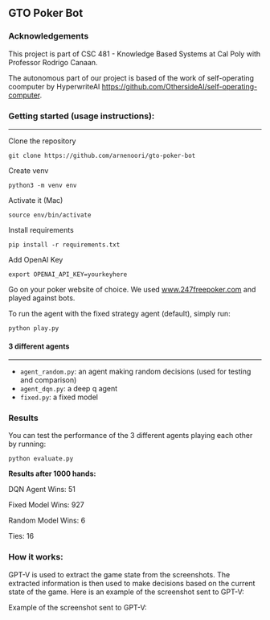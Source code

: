 ## GTO Poker Bot

<!-- 
Acknowledges that this is a project in CSC 481 - Knowledge Based Systems at Cal Poly and includes the instructor's name
Gives credit to any external resources the project is based on (libraries, competition frameworks, etc.)
Has clear instructions for how to install any dependencies and how to run the main use cases with various parameters.
For example, if you implemented various agents that play tic-tac-toe on a board of any size versus either a human or another agent , your readme should inform the reader how to play as a human versus any of the agents, on a board of any size.
Either has instructions for how to reproduce the main results in your report, or has links to any tables, graphics and summarizations of the result.
For example, if you validated a heuristic agent and a tree search agent by having them play 10k matches against each other, your readme should also inform the reader how to run that evaluation scenario. If you collected data about a high number of agents, it should also include a table that summarizes the result of each match-up.

-->

### Acknowledgements

This project is part of CSC 481 - Knowledge Based Systems at Cal Poly with Professor Rodrigo Canaan.

The autonomous part of our project is based of the work of self-operating coomputer by HyperwriteAI https://github.com/OthersideAI/self-operating-computer.

### Getting started (usage instructions):
------
Clone the repository
```
git clone https://github.com/arnenoori/gto-poker-bot
```
Create venv
```
python3 -m venv env
```
Activate it (Mac)
```
source env/bin/activate
```
Install requirements
```
pip install -r requirements.txt
```
Add OpenAI Key
```
export OPENAI_API_KEY=yourkeyhere
```

Go on your poker website of choice. We used www.247freepoker.com and played against bots.

To run the agent with the fixed strategy agent (default), simply run:
```
python play.py
```

#### 3 different agents
---

-  ``agent_random.py``: an agent making random decisions (used for testing and comparison)
-  ``agent_dqn.py``: a deep q agent
-  ``fixed.py``: a fixed model

### Results

You can test the performance of the 3 different agents playing each other by running:
```
python evaluate.py
```

**Results after 1000 hands:**

DQN Agent Wins: 51

Fixed Model Wins: 927

Random Model Wins: 6

Ties: 16


### How it works:

GPT-V is used to extract the game state from the screenshots. The extracted information is then used to make decisions based on the current state of the game. Here is an example of the screenshot sent to GPT-V:


Example of the screenshot sent to GPT-V:
